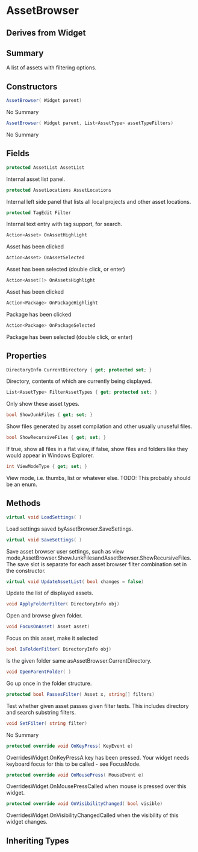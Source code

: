 # AssetBrowser

## Derives from Widget

## Summary

A list of assets with filtering options.
## Constructors

```c#
AssetBrowser( Widget parent) 
```
No Summary
```c#
AssetBrowser( Widget parent, List<AssetType> assetTypeFilters) 
```
No Summary
## Fields

```c#
protected AssetList AssetList
```
Internal asset list panel.
```c#
protected AssetLocations AssetLocations
```
Internal left side panel that lists all local projects and other asset locations.
```c#
protected TagEdit Filter
```
Internal text entry with tag support, for search.
```c#
Action<Asset> OnAssetHighlight
```
Asset has been clicked
```c#
Action<Asset> OnAssetSelected
```
Asset has been selected (double click, or enter)
```c#
Action<Asset[]> OnAssetsHighlight
```
Asset has been clicked
```c#
Action<Package> OnPackageHighlight
```
Package has been clicked
```c#
Action<Package> OnPackageSelected
```
Package has been selected (double click, or enter)
## Properties

```c#
DirectoryInfo CurrentDirectory { get; protected set; } 
```
Directory, contents of which are currently being displayed.
```c#
List<AssetType> FilterAssetTypes { get; protected set; } 
```
Only show these asset types.
```c#
bool ShowJunkFiles { get; set; } 
```
Show files generated by asset compilation and other usually unuseful files.
```c#
bool ShowRecursiveFiles { get; set; } 
```
If true, show all files in a flat view, if false, show files and folders like they would appear in Windows Explorer.
```c#
int ViewModeType { get; set; } 
```
View mode, i.e. thumbs, list or whatever else.
TODO: This probably should be an enum.
## Methods

```c#
virtual void LoadSettings( ) 
```
Load settings saved byAssetBrowser.SaveSettings.
```c#
virtual void SaveSettings( ) 
```
Save asset browser user settings, such as view mode,AssetBrowser.ShowJunkFilesandAssetBrowser.ShowRecursiveFiles.
The save slot is separate for each asset browser filter combination set in the constructor.
```c#
virtual void UpdateAssetList( bool changes = false) 
```
Update the list of displayed assets.
```c#
void ApplyFolderFilter( DirectoryInfo obj) 
```
Open and browse given folder.
```c#
void FocusOnAsset( Asset asset) 
```
Focus on this asset, make it selected
```c#
bool IsFolderFilter( DirectoryInfo obj) 
```
Is the given folder same asAssetBrowser.CurrentDirectory.
```c#
void OpenParentFolder( ) 
```
Go up once in the folder structure.
```c#
protected bool PassesFilter( Asset x, string[] filters) 
```
Test whether given asset passes given filter texts. This includes directory and search substring filters.
```c#
void SetFilter( string filter) 
```
No Summary
```c#
protected override void OnKeyPress( KeyEvent e) 
```
OverridesWidget.OnKeyPressA key has been pressed. Your widget needs keyboard focus for this to be called - see FocusMode.
```c#
protected override void OnMousePress( MouseEvent e) 
```
OverridesWidget.OnMousePressCalled when mouse is pressed over this widget.
```c#
protected override void OnVisibilityChanged( bool visible) 
```
OverridesWidget.OnVisibilityChangedCalled when the visibility of this widget changes.
## Inheriting Types

